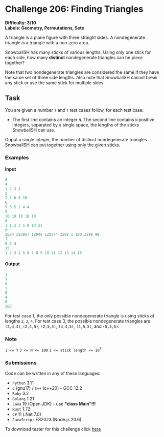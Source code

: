 # Challenge 206: Finding Triangles

**Difficulty: 3/10  
Labels: Geometry, Permutations, Sets**

A triangle is a plane figure with three straight sides. A nondegenerate triangle is a triangle with a non-zero area.

SnowballSH has many sticks of various lengths. Using only one stick for each side, how many **distinct** nondegenerate triangles can he piece together?

Note that two nondegenerate triangles are considered the same if they have the same set of three side lengths. Also note that SnowballSH cannot break any stick or use the same stick for multiple sides.

## Task

You are given a number `T` and `T` test cases follow, for each test case:

- The first line contains an integer `N`.
The second line contains `N` positive integers, separated by a single space, the lengths of the sticks SnowballSH can use.

Ouput a single integer, the number of distinct nondegenerate triangles SnowballSH can put together using only the given sticks.

### Examples

#### Input

```rust
8
4
1 2 3 4
5
2 3 6 8 10
6
5 5 5 2 4 4
5
10 10 10 10 10
8
1 1 2 3 5 8 13 21
9
2024 293967 12048 128374 3298 1 100 3298 99
3
8 3 4
15
1 2 3 4 5 6 7 8 9 10 11 12 13 14 15
```

#### Output

```rust
1
3
6
1
0
4
0
203
```

For test case 1, the only possible nondegenerate triangle is using sticks of lengths `2`, `3`, `4`.
For test case 3, the possible nondegenerate triangles are `(2,4,4)`, `(2,4,5)`, `(2,5,5)`, `(4,4,5)`, `(4,5,5)`, and `(5,5,5)`.

### Note

`1 <= T`
`3 <= N <= 100`
`1 <= stick length <= 10`<sup>`7`</sup>

### Submissions

Code can be written in any of these languages:

- `Python` 3.11
- `C` (gnu17) / `C++` (c++20) - GCC 12.2
- `Ruby` 3.2
- `Golang` 1.21
- `Java` 19 (Open JDK) - use **"class Main"!!!**
- `Rust` 1.72
- `C#` 11 (.Net 7.0)
- `JavaScript` ES2023 (Node.js 20.6)

To download tester for this challenge click [here](https://downgit.github.io/#/home?url=https://github.com/Pomroka/PreviousChallenges/tree/main/Challenge_206)

